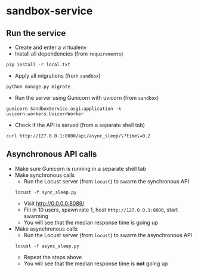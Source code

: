 # sandbox-service

## Run the service

- Create and enter a virtualenv
- Install all dependencies (from `requirements`)
```shell script
pip install -r local.txt
```
- Apply all migrations (from `sandbox`)
```shell script
python manage.py migrate
```
- Run the server using Gunicorn with uvicorn (from `sandbox`)
```shell script
gunicorn SandboxService.asgi:application -k uvicorn.workers.UvicornWorker
```
- Check if the API is served (from a separate shell tab)
```shell script
curl http://127.0.0.1:8000/api/async_sleep/\?time\=0.2
```

## Asynchronous API calls

- Make sure Gunicorn is running in a separate shell tab
- Make synchronous calls 
    - Run the Locust server (from `locust`) to swarm the synchronous API
    ```shell script
    locust -f sync_sleep.py
    ```
    - Visit http://0.0.0.0:8089/
    - Fill in 10 users, spawn rate 1, host `http://127.0.0.1:8000`, start swarming
    - You will see that the median response time is going up
- Make asynchronous calls
    - Run the Locust server (from `locust`) to swarm the asynchronous API
    ```shell script
    locust -f async_sleep.py
    ```
    - Repeat the steps above
    - You will see that the median response time is **not** going up
